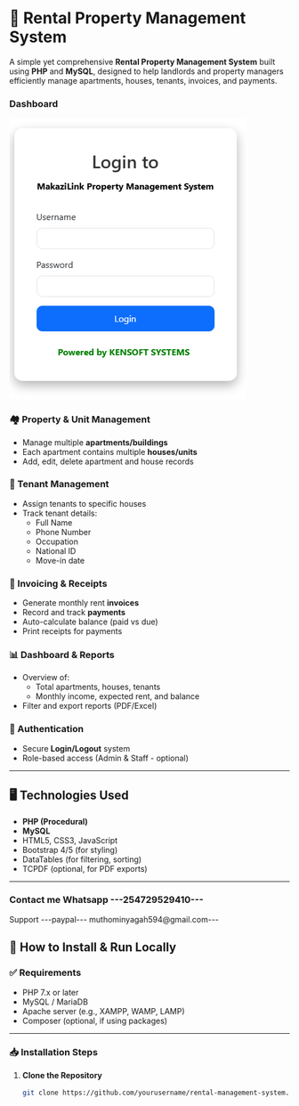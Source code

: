 # 🏢 Rental Property Management System

A simple yet comprehensive **Rental Property Management System** built using **PHP** and **MySQL**, designed to help landlords and property managers efficiently manage apartments, houses, tenants, invoices, and payments.


### Dashboard
![Dashboard](assets/github-001.png)
### 🏘️ Property & Unit Management
- Manage multiple **apartments/buildings**
- Each apartment contains multiple **houses/units**
- Add, edit, delete apartment and house records

### 👤 Tenant Management
- Assign tenants to specific houses
- Track tenant details:
  - Full Name
  - Phone Number
  - Occupation
  - National ID
  - Move-in date

### 📄 Invoicing & Receipts
- Generate monthly rent **invoices**
- Record and track **payments**
- Auto-calculate balance (paid vs due)
- Print receipts for payments

### 📊 Dashboard & Reports
- Overview of:
  - Total apartments, houses, tenants
  - Monthly income, expected rent, and balance
- Filter and export reports (PDF/Excel)

### 🔐 Authentication
- Secure **Login/Logout** system
- Role-based access (Admin & Staff - optional)

---

## 🖥️ Technologies Used

- **PHP (Procedural)**
- **MySQL**
- HTML5, CSS3, JavaScript
- Bootstrap 4/5 (for styling)
- DataTables (for filtering, sorting)
- TCPDF (optional, for PDF exports)

---
### Contact me Whatsapp ---254729529410---
   Support ---paypal--- muthominyagah594@gmail.com---

   
## 🚀 How to Install & Run Locally

### ✅ Requirements

- PHP 7.x or later
- MySQL / MariaDB
- Apache server (e.g., XAMPP, WAMP, LAMP)
- Composer (optional, if using packages)

---

### 📥 Installation Steps

1. **Clone the Repository**
   ```bash
   git clone https://github.com/yourusername/rental-management-system.

   
